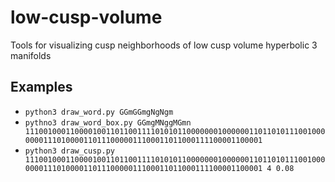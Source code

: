 # low-cusp-volume

Tools for visualizing cusp neighborhoods of low cusp volume hyperbolic 3 manifolds

## Examples

* `python3 draw_word.py GGmGGmgNgNgm`
* `pythno3 draw_word_box.py GGmgMNggMGmn 111001000110000100110110011110101011000000010000001101101011100100000001110100001101110000011100011011000111100001100001`
* `python3 draw_cusp.py 111001000110000100110110011110101011000000010000001101101011100100000001110100001101110000011100011011000111100001100001 4 0.08`

